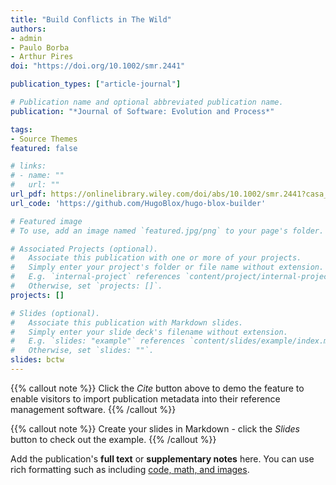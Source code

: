 ```yaml
---
title: "Build Conflicts in The Wild"
authors:
- admin
- Paulo Borba
- Arthur Pires
doi: "https://doi.org/10.1002/smr.2441"

publication_types: ["article-journal"]

# Publication name and optional abbreviated publication name.
publication: "*Journal of Software: Evolution and Process*"

tags:
- Source Themes
featured: false

# links:
# - name: ""
#   url: ""
url_pdf: https://onlinelibrary.wiley.com/doi/abs/10.1002/smr.2441?casa_token=_HGXugHUmaoAAAAA:lOgAigm5sTfHWxt-hyfC_5Kij8GZZ7JP8W0NDgm14TrIT4NR_mrUG9nj77Xya5rHRnASrgLC_ejJSsY
url_code: 'https://github.com/HugoBlox/hugo-blox-builder'

# Featured image
# To use, add an image named `featured.jpg/png` to your page's folder. 

# Associated Projects (optional).
#   Associate this publication with one or more of your projects.
#   Simply enter your project's folder or file name without extension.
#   E.g. `internal-project` references `content/project/internal-project/index.md`.
#   Otherwise, set `projects: []`.
projects: []

# Slides (optional).
#   Associate this publication with Markdown slides.
#   Simply enter your slide deck's filename without extension.
#   E.g. `slides: "example"` references `content/slides/example/index.md`.
#   Otherwise, set `slides: ""`.
slides: bctw
---
```


{{% callout note %}}
Click the *Cite* button above to demo the feature to enable visitors to import publication metadata into their reference management software.
{{% /callout %}}

{{% callout note %}}
Create your slides in Markdown - click the *Slides* button to check out the example.
{{% /callout %}}

Add the publication's **full text** or **supplementary notes** here. You can use rich formatting such as including [code, math, and images](https://docs.hugoblox.com/content/writing-markdown-latex/).

